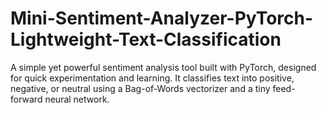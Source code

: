 # Mini-Sentiment-Analyzer-PyTorch-Lightweight-Text-Classification
A simple yet powerful sentiment analysis tool built with PyTorch, designed for quick experimentation and learning. It classifies text into positive, negative, or neutral using a Bag-of-Words vectorizer and a tiny feed-forward neural network.
